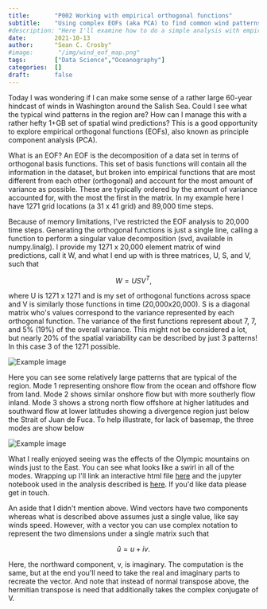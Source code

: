 ```yaml
---
title:       "P002 Working with empirical orthogonal functions"
subtitle:    "Using complex EOFs (aka PCA) to find common wind patterns"
#description: "Here I'll examine how to do a simple analysis with empirical orthogonal functions (EOFs), also known as principle component analysis (PCA), to find some typical wind patters in the Salish Sea, Washington USA. I'll use a 60-year series of modeled winds over the region (1950-2010) developed by scientist at University of Washington (UW)"
date:        2021-10-13
author:      "Sean C. Crosby"
#image:       "/img/wind_eof_map.png"
tags:        ["Data Science","Oceanography"]
categories:  []
draft:       false
---
```


<script type="text/javascript"
  src="https://cdn.mathjax.org/mathjax/latest/MathJax.js?config=TeX-AMS-MML_HTMLorMML">
</script>

Today I was wondering if I can make some sense of a rather large 60-year hindcast of winds in Washington around the Salish Sea. Could I see what the typical wind patterns in the region are? How can I manage this with a rather hefty 1+GB set of spatial wind predictions? This is a good opportunity to explore empirical orthogonal functions (EOFs), also known as principle component analysis (PCA).

What is an EOF? An EOF is the decomposition of a data set in terms of orthogonal basis functions. This set of basis functions will contain all the information in the dataset, but broken into empirical functions that are most different from each other (orthogonal) and account for the most amount of variance as possible. These are typically ordered by the amount of variance accounted for, with the most the first in the matrix. In my example here I have 1271 grid locations (a 31 x 41 grid) and 89,000 time steps. 

Because of memory limitations, I've restricted the EOF analysis to 20,000 time steps. Generating the orthogonal functions is just a single line, calling a function to perform a singular value decomposition (svd, available in numpy.linalg). I provide my 1271 x 20,000 element matrix of wind predictions, call it W, and what I end up with is three matrices, U, S, and V, such that

$$W = USV^T ,$$

where U is 1271 x 1271 and is my set of orthogonal functions across space and V is similarly those functions in time (20,000x20,000). S is a diagonal matrix who's values correspond to the variance represented by each orthogonal function. The variance of the first functions represent about 7, 7, and 5% (19%) of the overall variance. This might not be considered a lot, but nearly 20% of the spatial variability can be described by just 3 patterns! In this case 3 of the 1271 possible.

![Example image](/img/wind_eof_plot.png)

Here you can see some relatively large patterns that are typical of the region. Mode 1 representing onshore flow from the ocean and offshore flow from land. Mode 2 shows similar onshore flow but with more southerly flow inland. Mode 3 shows a strong north flow offshore at higher latitudes and southward flow at lower latitudes showing a divergence region just below the Strait of Juan de Fuca. To help illustrate, for lack of basemap, the three modes are show below

![Example image](/img/wind_eof_map.png)

What I really enjoyed seeing was the effects of the Olympic mountains on winds just to the East. You can see what looks like a swirl in all of the modes. Wrapping up I'll link an interactive html file [here](https://github.com/sccrosby/python_data_explorations/blob/main/wind_eof_map.html) and the jupyter notebook used in the analysis described is [here](https://github.com/sccrosby/python_data_explorations/blob/main/eda_002_eof_wind_field.ipynb). If you'd like data please get in touch. 

An aside that I didn't mention above. Wind vectors have two components whereas what is described above assumes just a single value, like say winds speed. However, with a vector you can use complex notation to represent the two dimensions under a single matrix such that 

$$\hat{u} = u + iv.$$

Here, the northward component, v, is imaginary. The computation is the same, but at the end you'll need to take the real and imaginary parts to recreate the vector. And note that instead of normal transpose above, the hermitian transpose is need that additionally takes the complex conjugate of V.
